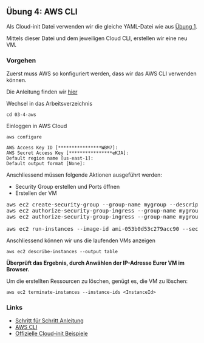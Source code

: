 ## Übung 4: AWS CLI

Als Cloud-init Datei verwenden wir die gleiche YAML-Datei wie aus [Übung 1](../01-1-iac/cloud-init-nginx.yaml).

Mittels dieser Datei und dem jeweiligen Cloud CLI, erstellen wir eine neu VM.

### Vorgehen

Zuerst muss AWS so konfiguriert werden, dass wir das AWS CLI verwenden können.

Die Anleitung finden wir [hier](https://docs.aws.amazon.com/cli/latest/userguide/cli-chap-configure.html)

Wechsel in das Arbeitsverzeichnis

    cd 03-4-aws

Einloggen in AWS Cloud

    aws configure
 
    AWS Access Key ID [****************WBM7]:
    AWS Secret Access Key [****************eKJA]:
    Default region name [us-east-1]:
    Default output format [None]:
    
Anschliessend müssen folgende Aktionen ausgeführt werden:
* Security Group erstellen und Ports öffnen
* Erstellen der VM 

<pre>
aws ec2 create-security-group --group-name mygroup --description "Standard Ports"
aws ec2 authorize-security-group-ingress --group-name mygroup --protocol tcp --port 22 --cidr 0.0.0.0/0
aws ec2 authorize-security-group-ingress --group-name mygroup --protocol tcp --port 80 --cidr 0.0.0.0/0   
    
aws ec2 run-instances --image-id ami-053b0d53c279acc90 --security-group-ids mygroup --instance-type t2.micro --count 1 --user-data file://cloud-init.yaml 
</pre>

Anschliessend können wir uns die laufenden VMs anzeigen

    aws ec2 describe-instances --output table    
    
**Überprüft das Ergebnis, durch Anwählen der IP-Adresse Eurer VM im Browser.**

Um die erstellten Ressourcen zu löschen, genügt es, die VM zu löschen:

    aws ec2 terminate-instances --instance-ids <InstanceId>
    
### Links

* [Schritt für Schritt Anleitung](https://docs.aws.amazon.com/cli/latest/userguide/cli-services-ec2.html)         
* [AWS CLI](https://aws.amazon.com/de/cli/)
* [Offizielle Cloud-init Beispiele](https://cloudinit.readthedocs.io/en/latest/topics/examples.html)
